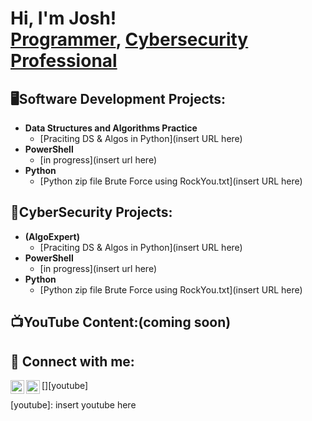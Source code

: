 <h1>Hi, I'm Josh! <br/><a href="https://github.com/joshkoo1988/python">Programmer</a>, <a href="https://github.com/joshkoo1988/CyberSecurity">Cybersecurity Professional</a> </h1>

<h2>🖥️Software Development Projects:</h2>

- <b>Data Structures and Algorithms Practice</b>
  - [Praciting DS & Algos in Python](insert URL here)
- <b>PowerShell</b>
  - [in progress](insert url here)
- <b>Python</b>
  - [Python zip file Brute Force using RockYou.txt](insert URL here)

<h2>🔐CyberSecurity Projects:</h2>

- <b> (AlgoExpert)</b>
  - [Praciting DS & Algos in Python](insert URL here)
- <b>PowerShell</b>
  - [in progress](insert url here)
- <b>Python</b>
  - [Python zip file Brute Force using RockYou.txt](insert URL here)
 
<h2>📺YouTube Content:(coming soon)</h2>


<h2> 🤳 Connect with me:</h2>

[<img align="left" alt="Joshkoo | YouTube" width="22px" src="https://cdn.jsdelivr.net/npm/simple-icons@v3/icons/youtube.svg" />][youtube]
[<img align="left" alt="Joshkoo | LinkedIn" width="22px" src="https://cdn.jsdelivr.net/npm/simple-icons@v3/icons/linkedin.svg" />][linkedin]

[linkedin]: https://www.linkedin.com/in/joshkoo
[youtube]: insert youtube here
